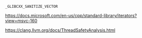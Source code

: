 `_GLIBCXX_SANITIZE_VECTOR`

https://docs.microsoft.com/en-us/cpp/standard-library/iterators?view=msvc-160


https://clang.llvm.org/docs/ThreadSafetyAnalysis.html
